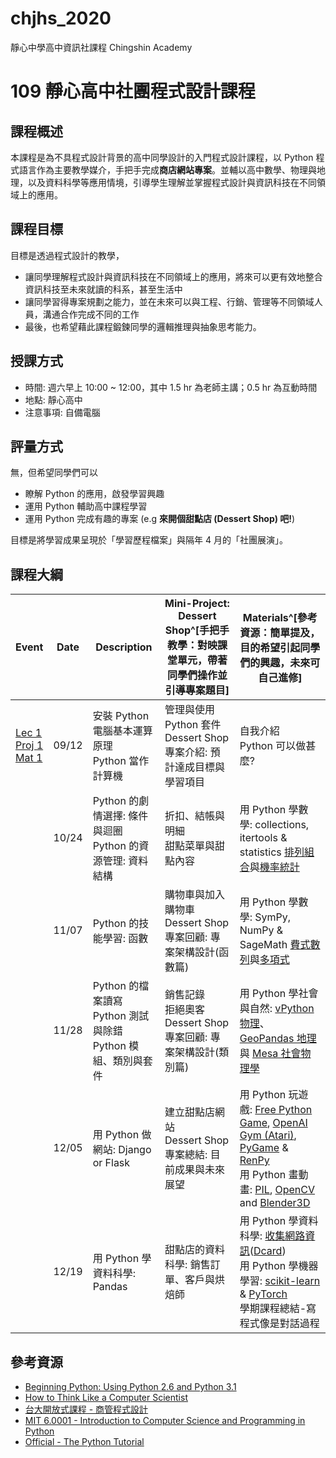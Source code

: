 # chjhs_2020
靜心中學高中資訊社課程 Chingshin Academy

# 109 靜心高中社團程式設計課程

## 課程概述

本課程是為不具程式設計背景的高中同學設計的入門程式設計課程，以 Python 程式語言作為主要教學媒介，手把手完成**商店網站專案**。並輔以高中數學、物理與地理，以及資料科學等應用情境，引導學生理解並掌握程式設計與資訊科技在不同領域上的應用。

## 課程目標

目標是透過程式設計的教學，

* 讓同學理解程式設計與資訊科技在不同領域上的應用，將來可以更有效地整合資訊科技至未來就讀的科系，甚至生活中
* 讓同學習得專案規劃之能力，並在未來可以與工程、行銷、管理等不同領域人員，溝通合作完成不同的工作
* 最後，也希望藉此課程鍛鍊同學的邏輯推理與抽象思考能力。

## 授課方式

* 時間: 週六早上 10:00 ~ 12:00，其中 1.5 hr 為老師主講；0.5 hr 為互動時間
* 地點: 靜心高中
* 注意事項: 自備電腦

## 評量方式

無，但希望同學們可以

* 瞭解 Python 的應用，啟發學習興趣
* 運用 Python 輔助高中課程學習
* 運用 Python 完成有趣的專案 (e.g **來開個甜點店 (Dessert Shop) 吧!**)

目標是將學習成果呈現於「學習歷程檔案」與隔年 4 月的「社團展演」。

## 課程大綱

| Event | Date  | Description                                                 | Mini-Project: Dessert Shop^[手把手教學：對映課堂單元，帶著同學們操作並引導專案題目] | Materials^[參考資源：簡單提及，目的希望引起同學們的興趣，未來可自己進修] |
|-------|-------|-------------------------------------------------------------|-------------------------------------------------------------------|--------------------------------------------------------------------------------------------------------------------|
| [Lec 1](https://hackmd.io/@l9i5hPioQxi18PeQACbpbw/SJt4t58bv#/) <br/> [Proj 1](https://hackmd.io/@l9i5hPioQxi18PeQACbpbw/rk32dvg4w#/) <br/> [Mat 1](https://hackmd.io/@l9i5hPioQxi18PeQACbpbw/B1s6LEtWD#/) | 09/12 | 安裝 Python<br/> 電腦基本運算原理<br/> Python 當作計算機              | 管理與使用 Python 套件<br/> Dessert Shop 專案介紹: 預計達成目標與學習項目| 自我介紹 <br/> Python 可以做甚麼?                                                                                                 |
|       | 10/24 | Python 的劇情選擇: 條件與迴圈<br/> Python 的資源管理: 資料結構 | 折扣、結帳與明細<br/> 甜點菜單與甜點內容 | 用 Python 學數學: collections, itertools & statistics [排列組合](https://docs.python.org/zh-cn/3/library/itertools.html)與[機率統計](https://docs.python.org/zh-tw/3/library/statistics.html) |
|       | 11/07 | Python 的技能學習: 函數                                     | 購物車與加入購物車<br/> Dessert Shop 專案回顧: 專案架構設計(函數篇)       | 用 Python 學數學: SymPy, NumPy & SageMath [費式數列](https://zh.wikipedia.org/wiki/%E6%96%90%E6%B3%A2%E9%82%A3%E5%A5%91%E6%95%B0%E5%88%97)與[多項式](https://docs.sympy.org/latest/modules/polys/basics.html#square-free-factorization) |
|       | 11/28 | Python 的檔案讀寫<br/> Python 測試與除錯<br/> Python 模組、類別與套件 | 銷售記錄<br/> 拒絕奧客<br/> Dessert Shop 專案回顧: 專案架構設計(類別篇) | 用 Python 學社會與自然: [vPython 物理](https://vphysics.ntu.edu.tw/)、[GeoPandas 地理](https://automating-gis-processes.github.io/CSC18/)與 [Mesa 社會物理學](https://dmnfarrell.github.io/bioinformatics/abm-mesa-python) |
|       | 12/05 | 用 Python 做網站: Django or Flask | 建立甜點店網站<br/> Dessert Shop 專案總結: 目前成果與未來展望 | 用 Python 玩遊戲: [Free Python Game](http://www.grantjenks.com/docs/freegames/), [OpenAI Gym (Atari)](https://gym.openai.com/envs/#atari), [PyGame](https://www.pygame.org/wiki/tutorials) & [RenPy](https://www.renpy.cn/doc/index.html)<br/> 用 Python 畫動畫: [PIL](https://pillow.readthedocs.io/en/stable/handbook/tutorial.html), [OpenCV](https://docs.opencv.org/master/d9/df8/tutorial_root.html) and [Blender3D](https://cloud.blender.org/p/scripting-for-artists/) |
|       | 12/19 | 用 Python 學資料科學: Pandas | 甜點店的資料科學: 銷售訂單、客戶與烘焙師 | 用 Python 學資料科學: [收集網路資訊](https://github.com/jwlin/web-crawler-tutorial)([Dcard](https://tlyu0419.github.io/2019/04/06/Crawl-Dcard/))<br/> 用 Python 學機器學習: [scikit-learn](https://scikit-learn.org/stable/tutorial/index.html) & [PyTorch](https://pytorch.org/tutorials/)<br/> 學期課程總結-寫程式像是對話過程 |

## 參考資源

* [Beginning Python: Using Python 2.6 and Python 3.1](https://www.amazon.com/Beginning-Python-Using-2-6-3-1-ebook/dp/B004IPPIJQ)
* [How to Think Like a Computer Scientist](https://openbookproject.net/thinkcs/python/english3e/index.html)
* [台大開放式課程 - 商管程式設計](http://ocw.aca.ntu.edu.tw/ntu-ocw/ocw/cou/106S103/2)
* [MIT 6.0001 - Introduction to Computer Science and Programming in Python](https://ocw.mit.edu/courses/electrical-engineering-and-computer-science/6-0001-introduction-to-computer-science-and-programming-in-python-fall-2016/index.htm)
* [Official - The Python Tutorial](https://docs.python.org/3/tutorial)

[^first]: Footnote
[^second]: Footnote
